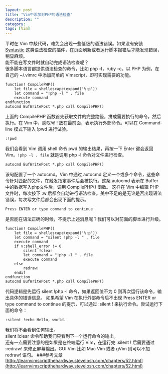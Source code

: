 ```yaml
---
layout: post
title: "Vim中添加对PHP的语法检查"
description: ""
category: 
tags: [Vim]
---
```

平时在 Vim 中敲代码，难免会出现一些低级的语法错误。如果没有安装 [Syntastic](https://github.com/scrooloose/syntastic) 这类语法检查的插件，在页面刷新或者运行脚本报错后才能发现错误，稍显麻烦。   
能不能在写文件时就自动完成语法检查呢？  
很多脚本语言都提供语法检查的命令，比如 php -l，ruby -c。以 PHP 为例，在自己的 ~/.vimrc 中添加简单的 Vimscript，即可实现需要的功能。

```vim
function! CompilePHP()
    let file = shellescape(expand('%:p'))
    let command = "!php -l " . file
    execute command
endfunction
autocmd BufWritePost *.php call CompilePHP()
```
上面的 CompilePHP 函数首先获取文件的完整路径，拼成需要执行的命令，然后执行。在 Vim 中，感叹号 ! 放在最前面，表示执行外部命令。可以在 Command-line 模式下输入 !pwd 进行试验。

```vim
:!pwd
```  
我们会看到 Vim 调用 shell 命令 pwd 的输出结果，再按一下 Enter 键会返回 Vim。```!php -l . file``` 就是调用 php -l 命令对文件进行检查。 

```vim 
autocmd BufWritePost *.php call CompilePHP()  
```
该句配置了一个 autocmd。Vim 中通过 autocmd 定义一个或多个命令，这些命令针对匹配的文件，在触发指定事件后会被执行。这条 autocmd 表示在 Buffer 中的数据写入php文件后，调用 CompilePHP() 函数。
这样在 Vim 中编辑 PHP 文件时，每次按下 :w 后都会自动进行语法检查。美中不足的是无论是否出现语法错误，每次写文件后都会出现下面的提示。

```
Press ENTER or type command to continue	
```
是否能在语法正确的时候，不提示上述消息呢？我们可以对前面的脚本进行升级。

```vim
function! CompilePHP()
    let file = shellescape(expand('%:p'))
    let command = "silent !php -l " . file
    execute command
    if v:shell_error != 0
        silent !clear
        let command = "!php -l " . file
        execute command
    else
        redraw!
    endif
endfunction
autocmd BufWritePost *.php call CompilePHP()
```
代码逻辑是先运行 silent !php -l 命令，如果返回值不为 0 则再次运行该命令，输出具体的错误信息。
如果希望 Vim 在执行外部命令后不出现 Press ENTER or type command to continue 的提示，可以通过  :silent ! 来执行命令。尝试运行下面的命令：

```vim
:silent !echo Hello, world.
```
我们将不会看到任何输出。  
silent !clear 命令帮助我们只看到下一个运行命令的输出。  
还有一点需要注意的是如果是在终端运行 Vim，在运行完 :silent ! 后需要通过 :redraw! 来修正屏幕输出。GUI Vim 比如 Mac Vim 或者 gVim 则可以不加 redraw! 语句。
###参考文章
[http://learnvimscriptthehardway.stevelosh.com/chapters/52.html](http://learnvimscriptthehardway.stevelosh.com/chapters/52.html)

